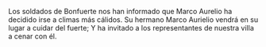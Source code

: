 Los soldados de Bonfuerte nos han informado que Marco Aurelio ha decidido irse a climas más cálidos. Su hermano Marco Aurielio vendrá en su lugar a cuidar del fuerte; Y ha invitado a los representantes de nuestra villa a cenar con él.
